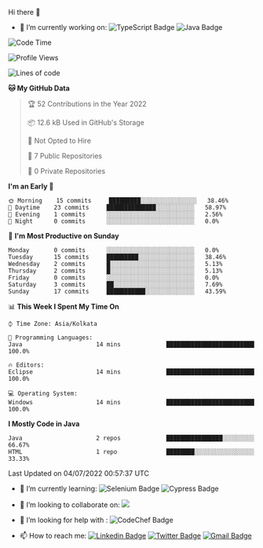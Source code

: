  Hi there 👋


- 🔭 I’m currently working on: 
![TypeScript Badge](https://img.shields.io/badge/TypeScript-007ACC?style=flat-square&logo=typescript&logoColor=white)
![Java Badge](https://img.shields.io/badge/Java-ED8B00?style=flat-square&logo=java&logoColor=white)
<!--START_SECTION:waka-->
![Code Time](http://img.shields.io/badge/Code%20Time-0%20secs-blue)

![Profile Views](http://img.shields.io/badge/Profile%20Views-150-blue)

![Lines of code](https://img.shields.io/badge/From%20Hello%20World%20I%27ve%20Written-6%20Thousand%20lines%20of%20code-blue)

**🐱 My GitHub Data** 

> 🏆 52 Contributions in the Year 2022
 > 
> 📦 12.6 kB Used in GitHub's Storage 
 > 
> 🚫 Not Opted to Hire
 > 
> 📜 7 Public Repositories 
 > 
> 🔑 0 Private Repositories  
 > 
**I'm an Early 🐤** 

```text
🌞 Morning    15 commits     █████████░░░░░░░░░░░░░░░░   38.46% 
🌆 Daytime    23 commits     ██████████████░░░░░░░░░░░   58.97% 
🌃 Evening    1 commits      ░░░░░░░░░░░░░░░░░░░░░░░░░   2.56% 
🌙 Night      0 commits      ░░░░░░░░░░░░░░░░░░░░░░░░░   0.0%

```
📅 **I'm Most Productive on Sunday** 

```text
Monday       0 commits      ░░░░░░░░░░░░░░░░░░░░░░░░░   0.0% 
Tuesday      15 commits     █████████░░░░░░░░░░░░░░░░   38.46% 
Wednesday    2 commits      █░░░░░░░░░░░░░░░░░░░░░░░░   5.13% 
Thursday     2 commits      █░░░░░░░░░░░░░░░░░░░░░░░░   5.13% 
Friday       0 commits      ░░░░░░░░░░░░░░░░░░░░░░░░░   0.0% 
Saturday     3 commits      ██░░░░░░░░░░░░░░░░░░░░░░░   7.69% 
Sunday       17 commits     ███████████░░░░░░░░░░░░░░   43.59%

```


📊 **This Week I Spent My Time On** 

```text
⌚︎ Time Zone: Asia/Kolkata

💬 Programming Languages: 
Java                     14 mins             █████████████████████████   100.0%

🔥 Editors: 
Eclipse                  14 mins             █████████████████████████   100.0%

💻 Operating System: 
Windows                  14 mins             █████████████████████████   100.0%

```

**I Mostly Code in Java** 

```text
Java                     2 repos             ████████████████░░░░░░░░░   66.67% 
HTML                     1 repo              ████████░░░░░░░░░░░░░░░░░   33.33%

```



 Last Updated on 04/07/2022 00:57:37 UTC
<!--END_SECTION:waka-->
- 🌱 I’m currently learning:
![Selenium Badge](https://img.shields.io/badge/Selenium-43B02A?style=flat-square&logo=Selenium&logoColor=white)
![Cypress Badge](https://img.shields.io/badge/Cypress-17202C?style=flat-square&logo=cypress&logoColor=white)
- 👯 I’m looking to collaborate on:
<a href="#"><img src="https://img.shields.io/badge/Open%20Source-yellow?style=flat-square"></a>
- 🤔 I’m looking for help with :
![CodeChef Badge](https://img.shields.io/badge/Codechef-%23B92B27.svg?&style=flat-square&logo=Codechef&logoColor=white)

- 📫 How to reach me:
 [![Linkedin Badge](https://img.shields.io/badge/-mendonjr-white?style=flat-square&logo=Linkedin&logoColor=blue&link=https://linkedin.com/in/mendonjr-65840443/)](https://linkedin.com/in/mendonjr-65840443)
[![Twitter Badge](https://img.shields.io/badge/-@mendonjrr-white?style=flat-square&logo=twitter&logoColor=blue&link=https://twitter.com/mendonjrr)](https://twitter.com/mendonjrr)
[![Gmail Badge](https://img.shields.io/badge/-prasadmendon744@gmail.com-white?style=flat-square&logo=Gmail&logoColor=red&link=mailto:prasadmendon744@gmail.com)](mailto:prasadmendon744@gmail.com)
